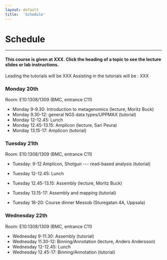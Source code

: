 ```yaml
---
layout: default
title:  'Schedule'
---
```


# Schedule
---

#### This course is given at XXX. Click the heading of a topic to see the lecture slides or lab instructions.

Leading the tutorials will be XXX
Assisting in the tutorials will be : XXX

### Monday 20th  

Room:  E10:1308/1309 (BMC, entrance C11)


* Monday 9-9.30: Introduction to metagenomics (lecture, Moritz Buck)
* Monday 9.30-12: general NGS data types/UPPMAX (tutorial)
* Monday 12-12.45: Lunch
* Monday 12.45-13.15: Amplicon (lecture, Sari Peura)
* Monday 13.15-17: Amplicon (tutorial)



### Tuesday 21th  

Room:  E10:1308/1309 (BMC, entrance C11)
    
 
* Tuesday: 9-12 Amplicon, Shotgun --- read-based analysis (tutorial)
* Tuesday 12-12.45: Lunch
* Tuesday 12.45-13.15: Assembly (lecture, Moritz Buck)
* Tuesday 13.15-17: Assembly and mapping (tutorial)

* Tuesday 18-20: Course dinner Messob (Sturegatan 4A, Uppsala)

### Wednesday 22th  

Room:  E10:1308/1309 (BMC, entrance C11)


* Wednesday 9-11.30: Assembly (tutorial)
* Wednesday 11.30-12: Binning/Annotation (lecture, Anders Andersson)
* Wednesday 12-12.45: Lunch
* Wednesday 12.45-17: Binning/Annotation (tutorial)
